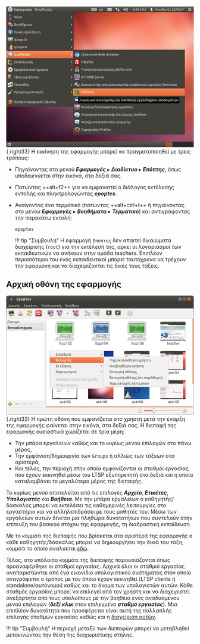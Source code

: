 ![0.5.7_epoptes_start_menu.png](0.5.7_epoptes_start_menu.png){.right33}
Η εκκίνηση της εφαρμογής μπορεί να πραγματοποιηθεί με τρεις τρόπους:

  - Πηγαίνοντας στο μενού
    ***Εφαρμογές*** ▸ ***Διαδίκτυο*** ▸ ***Επόπτης***,
    όπως υποδεικνύεται στην εικόνα, στα δεξιά σας.
  - Πατώντας ++alt+f2++ για να εμφανιστεί ο διάλογος εκτέλεσης εντολής και
    πληκτρολογώντας ***epoptes***.
  - Ανοίγοντας ένα τερματικό (πατώντας ++alt+ctrl+t++ ή πηγαίνοντας στο μενού
    ***Εφαρμογές*** ▸ ***Βοηθήματα*** ▸ ***Τερματικό***) και
    αντιγράφοντας την παρακάτω εντολή:

    ```shell
    epoptes
    ```

    !!! tip "Συμβουλή"
        Η εφαρμογή `Επόπτης` δεν απαιτεί δικαιώματα διαχείρισης (`root`) για την εκτέλεσή της, αρκεί οι λογαριασμοί των εκπαιδευτικών να ανήκουν στην ομάδα teachers. Επιπλέον περισσότεροι του ενός εκπαιδευτικοί μπορεί ταυτόχρονα να τρέχουν την εφαρμογή και να διαχειρίζονται τις δικές τους τάξεις.

## Αρχική οθόνη της εφαρμογής

![0.5.7_epoptes_startup.png](0.5.7_epoptes_startup.png){.right33}
Η πρώτη οθόνη που εμφανίζεται στο χρήστη μετά την έναρξη της εφαρμογής φαίνεται στην
εικόνα, στα δεξιά σας. Η διεπαφή της εφαρμογής ουσιαστικά χωρίζεται
σε τρία μέρη:

  - Την μπάρα εργαλείων καθώς και το κυρίως μενού επιλογών στο πάνω
    μέρος,
  - Την εμφάνιση/δημιουργία των `Groups` ή αλλιώς των τάξεων στα αριστερά,
  - Και τέλος, την περιοχή στην οποία εμφανίζονται οι σταθμοί εργασίας
    που έχουν εκκινηθεί μέσω του LTSP εξυπηρετητή στα δεξιά και η
    οποία καταλαμβάνει το μεγαλύτερο μέρος της διεπαφής.

Το κυρίως μενού αποτελείται από τις επιλογές ***Αρχείο***, ***Ετικέτες***,
***Υπολογιστές*** και ***Βοήθεια***. Με την μπάρα
εργαλείων ο καθηγητής/δάσκαλος μπορεί να εκτελέσει τις καθημερινές
λειτουργίες στο εργαστήριο και να αλληλεπιδράσει με τους μαθητές του.
Μέσω των εργαλείων αυτών δίνεται μια πληθώρα δυνατοτήτων που συντελούν
στην επίτευξη του βασικού στόχου της εφαρμογής, τη διαδραστική
εκπαίδευση.

Με το κομμάτι της διεπαφής που βρίσκεται στα αριστερά της εφαρμογής ο
κάθε καθηγητής/δάσκαλος μπορεί να δημιουργήσει την δικιά του τάξη,
κομμάτι το οποίο αναλύεται [εδώ](Δημιουργία_τάξης.md).

Τέλος, στο υπόλοιπο κομμάτι της διεπαφής παρουσιάζονται όπως
προαναφέρθηκε οι σταθμοί εργασίας. Αρχικά όλοι οι σταθμοί
εργασίας αναπαριστώνται από ένα εικονίδιο υπολογιστικού συστήματος
στον οποίο αναγράφεται ο τρόπος με τον όποιο έχουν εκκινηθεί
(LTSP clients ή standalone/αυτόνομοι) καθώς και το
όνομα των υπολογιστών αυτών. Κάθε σταθμός εργασίας μπορεί να
επιλεγεί από τον χρήστη και να διαχειριστεί ανεξάρτητα από τους
υπολοίπους με την βοήθεια ενός αναδυόμενου μενού επιλογών (***δεξί κλικ***
στον επιλεγμένο ***σταθμό εργασίας***). Μια επιπλέον δυνατότητα που
προσφέρεται είναι αυτή της πολλαπλής επιλογής σταθμών εργασίας
καθώς και η [διαχείριση αυτών](Διαχείριση_υπολογιστών.md).

!!! tip "Συμβουλή"
    Η περιοχή μεταξύ των διεπαφών μπορεί να μεταβληθεί μετακινώντας την θέση της διαχωριστικής στήλης.
